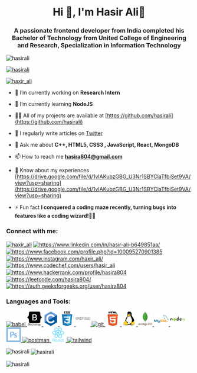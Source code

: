 <h1 align="center">Hi 👋, I'm Hasir Ali🔭</h1>
<h3 align="center">A passionate frontend developer from India completed his Bachelor of Technology from United College of Engineering and Research, Specialization in Information Technology</h3>

<p align="left"> <img src="https://komarev.com/ghpvc/?username=hasirali&label=Profile%20views&color=0e75b6&style=flat" alt="hasirali" /> </p>

<p align="left"> <a href="https://github.com/ryo-ma/github-profile-trophy"><img src="https://github-profile-trophy.vercel.app/?username=hasirali" alt="hasirali" /></a> </p>

<p align="left"> <a href="https://twitter.com/haxir_ali" target="blank"><img src="https://img.shields.io/twitter/follow/haxir_ali?logo=twitter&style=for-the-badge" alt="haxir_ali" /></a> </p>

- 🔭 I’m currently working on **Research Intern**

- 🌱 I’m currently learning **NodeJS**

- 👨‍💻 All of my projects are available at [https://github.com/hasirali](https://github.com/hasirali)

- 📝 I regularly write articles on [Twitter](Twitter)

- 💬 Ask me about **C++, HTML5, CSS3 , JavaScript, React, MongoDB**

- 📫 How to reach me **hasira804@gmail.com**

- 📄 Know about my experiences [https://drive.google.com/file/d/1vIAKubzGBG_U3Nr1SBYClaTfbiSet9VA/view?usp=sharing](https://drive.google.com/file/d/1vIAKubzGBG_U3Nr1SBYClaTfbiSet9VA/view?usp=sharing)

- ⚡ Fun fact **I conquered a coding maze recently, turning bugs into features like a coding wizard!🧙‍♂️**

<h3 align="left">Connect with me:</h3>
<p align="left">
<a href="https://twitter.com/haxir_ali" target="blank"><img align="center" src="https://raw.githubusercontent.com/rahuldkjain/github-profile-readme-generator/master/src/images/icons/Social/twitter.svg" alt="haxir_ali" height="30" width="40" /></a>
<a href="https://linkedin.com/in/https://www.linkedin.com/in/hasir-ali-b649851aa/" target="blank"><img align="center" src="https://raw.githubusercontent.com/rahuldkjain/github-profile-readme-generator/master/src/images/icons/Social/linked-in-alt.svg" alt="https://www.linkedin.com/in/hasir-ali-b649851aa/" height="30" width="40" /></a>
<a href="https://fb.com/https://www.facebook.com/profile.php?id=100095270901385" target="blank"><img align="center" src="https://raw.githubusercontent.com/rahuldkjain/github-profile-readme-generator/master/src/images/icons/Social/facebook.svg" alt="https://www.facebook.com/profile.php?id=100095270901385" height="30" width="40" /></a>
<a href="https://instagram.com/https://www.instagram.com/haxir_ali/" target="blank"><img align="center" src="https://raw.githubusercontent.com/rahuldkjain/github-profile-readme-generator/master/src/images/icons/Social/instagram.svg" alt="https://www.instagram.com/haxir_ali/" height="30" width="40" /></a>
<a href="https://www.codechef.com/users/https://www.codechef.com/users/hasir_ali" target="blank"><img align="center" src="https://cdn.jsdelivr.net/npm/simple-icons@3.1.0/icons/codechef.svg" alt="https://www.codechef.com/users/hasir_ali" height="30" width="40" /></a>
<a href="https://www.hackerrank.com/https://www.hackerrank.com/profile/hasira804" target="blank"><img align="center" src="https://raw.githubusercontent.com/rahuldkjain/github-profile-readme-generator/master/src/images/icons/Social/hackerrank.svg" alt="https://www.hackerrank.com/profile/hasira804" height="30" width="40" /></a>
<a href="https://www.leetcode.com/https://leetcode.com/hasira804/" target="blank"><img align="center" src="https://raw.githubusercontent.com/rahuldkjain/github-profile-readme-generator/master/src/images/icons/Social/leet-code.svg" alt="https://leetcode.com/hasira804/" height="30" width="40" /></a>
<a href="https://auth.geeksforgeeks.org/user/https://auth.geeksforgeeks.org/user/hasira804" target="blank"><img align="center" src="https://raw.githubusercontent.com/rahuldkjain/github-profile-readme-generator/master/src/images/icons/Social/geeks-for-geeks.svg" alt="https://auth.geeksforgeeks.org/user/hasira804" height="30" width="40" /></a>
</p>

<h3 align="left">Languages and Tools:</h3>
<p align="left"> <a href="https://babeljs.io/" target="_blank" rel="noreferrer"> <img src="https://www.vectorlogo.zone/logos/babeljs/babeljs-icon.svg" alt="babel" width="40" height="40"/> </a> <a href="https://getbootstrap.com" target="_blank" rel="noreferrer"> <img src="https://raw.githubusercontent.com/devicons/devicon/master/icons/bootstrap/bootstrap-plain-wordmark.svg" alt="bootstrap" width="40" height="40"/> </a> <a href="https://www.cprogramming.com/" target="_blank" rel="noreferrer"> <img src="https://raw.githubusercontent.com/devicons/devicon/master/icons/c/c-original.svg" alt="c" width="40" height="40"/> </a> <a href="https://www.w3schools.com/css/" target="_blank" rel="noreferrer"> <img src="https://raw.githubusercontent.com/devicons/devicon/master/icons/css3/css3-original-wordmark.svg" alt="css3" width="40" height="40"/> </a> <a href="https://expressjs.com" target="_blank" rel="noreferrer"> <img src="https://raw.githubusercontent.com/devicons/devicon/master/icons/express/express-original-wordmark.svg" alt="express" width="40" height="40"/> </a> <a href="https://git-scm.com/" target="_blank" rel="noreferrer"> <img src="https://www.vectorlogo.zone/logos/git-scm/git-scm-icon.svg" alt="git" width="40" height="40"/> </a> <a href="https://www.w3.org/html/" target="_blank" rel="noreferrer"> <img src="https://raw.githubusercontent.com/devicons/devicon/master/icons/html5/html5-original-wordmark.svg" alt="html5" width="40" height="40"/> </a> <a href="https://www.linux.org/" target="_blank" rel="noreferrer"> <img src="https://raw.githubusercontent.com/devicons/devicon/master/icons/linux/linux-original.svg" alt="linux" width="40" height="40"/> </a> <a href="https://www.mongodb.com/" target="_blank" rel="noreferrer"> <img src="https://raw.githubusercontent.com/devicons/devicon/master/icons/mongodb/mongodb-original-wordmark.svg" alt="mongodb" width="40" height="40"/> </a> <a href="https://www.mysql.com/" target="_blank" rel="noreferrer"> <img src="https://raw.githubusercontent.com/devicons/devicon/master/icons/mysql/mysql-original-wordmark.svg" alt="mysql" width="40" height="40"/> </a> <a href="https://nodejs.org" target="_blank" rel="noreferrer"> <img src="https://raw.githubusercontent.com/devicons/devicon/master/icons/nodejs/nodejs-original-wordmark.svg" alt="nodejs" width="40" height="40"/> </a> <a href="https://www.photoshop.com/en" target="_blank" rel="noreferrer"> <img src="https://raw.githubusercontent.com/devicons/devicon/master/icons/photoshop/photoshop-line.svg" alt="photoshop" width="40" height="40"/> </a> <a href="https://postman.com" target="_blank" rel="noreferrer"> <img src="https://www.vectorlogo.zone/logos/getpostman/getpostman-icon.svg" alt="postman" width="40" height="40"/> </a> <a href="https://reactjs.org/" target="_blank" rel="noreferrer"> <img src="https://raw.githubusercontent.com/devicons/devicon/master/icons/react/react-original-wordmark.svg" alt="react" width="40" height="40"/> </a> <a href="https://tailwindcss.com/" target="_blank" rel="noreferrer"> <img src="https://www.vectorlogo.zone/logos/tailwindcss/tailwindcss-icon.svg" alt="tailwind" width="40" height="40"/> </a> </p>

<p><img align="left" src="https://github-readme-stats.vercel.app/api/top-langs?username=hasirali&show_icons=true&locale=en&layout=compact" alt="hasirali" /></p>

<p>&nbsp;<img align="center" src="https://github-readme-stats.vercel.app/api?username=hasirali&show_icons=true&locale=en" alt="hasirali" /></p>

<p><img align="center" src="https://github-readme-streak-stats.herokuapp.com/?user=hasirali&" alt="hasirali" /></p>

